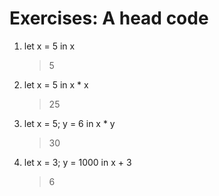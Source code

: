 # Exercises: A head code

1. let x = 5 in x
   > 5
2. let x = 5 in x * x
   > 25
3. let x = 5; y = 6 in x * y
   > 30
4. let x = 3; y = 1000 in x + 3
   > 6
